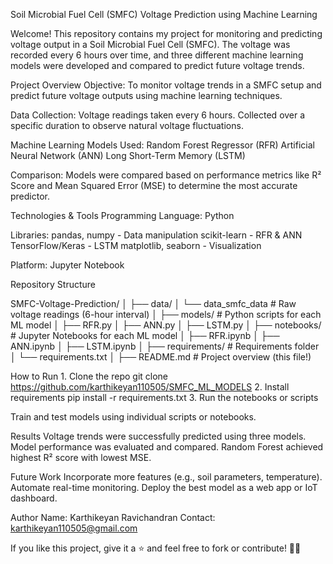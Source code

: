 Soil Microbial Fuel Cell (SMFC) Voltage Prediction using Machine Learning

Welcome! This repository contains my project for monitoring and predicting voltage output in a Soil Microbial Fuel Cell (SMFC). The voltage was recorded every 6 hours over time, and three different machine learning models were developed and compared to predict future voltage trends.

Project Overview
Objective:
To monitor voltage trends in a SMFC setup and predict future voltage outputs using machine learning techniques.

Data Collection:
Voltage readings taken every 6 hours.
Collected over a specific duration to observe natural voltage fluctuations.

Machine Learning Models Used:
Random Forest Regressor (RFR)
Artificial Neural Network (ANN)
Long Short-Term Memory (LSTM)

Comparison:
Models were compared based on performance metrics like R² Score and Mean Squared Error (MSE) to determine the most accurate predictor.

Technologies & Tools
Programming Language: Python

Libraries:
pandas, numpy - Data manipulation
scikit-learn - RFR & ANN
TensorFlow/Keras - LSTM
matplotlib, seaborn - Visualization

Platform: Jupyter Notebook

Repository Structure

SMFC-Voltage-Prediction/
│
├── data/
│   └── data_smfc_data           # Raw voltage readings (6-hour interval)
│
├── models/                      # Python scripts for each ML model
│   ├── RFR.py
│   ├── ANN.py
│   ├── LSTM.py
│
├── notebooks/                   # Jupyter Notebooks for each ML model
│   ├── RFR.ipynb
│   ├── ANN.ipynb
│   ├── LSTM.ipynb
│
├── requirements/                # Requirements folder
│   └── requirements.txt
│
├── README.md                    # Project overview (this file!)


How to Run
1️. Clone the repo
git clone https://github.com/karthikeyan110505/SMFC_ML_MODELS
2️. Install requirements
pip install -r requirements.txt
3. Run the notebooks or scripts

Train and test models using individual scripts or notebooks.

Results
Voltage trends were successfully predicted using three models.
Model performance was evaluated and compared.
Random Forest achieved highest R² score with lowest MSE.

Future Work
Incorporate more features (e.g., soil parameters, temperature).
Automate real-time monitoring.
Deploy the best model as a web app or IoT dashboard.

Author
Name: Karthikeyan Ravichandran
Contact: karthikeyan110505@gmail.com

If you like this project, give it a ⭐️ and feel free to fork or contribute! 💖✨
